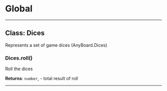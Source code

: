 # Global





* * *

## Class: Dices
Represents a set of game dices (AnyBoard.Dices)

### Dices.roll() 

Roll the dices

**Returns**: `number`, - total result of roll



* * *










